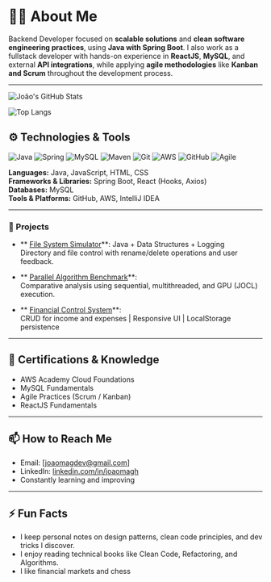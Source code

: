 # 👨‍💻 About Me

Backend Developer focused on **scalable solutions** and **clean software engineering practices**, using **Java with Spring Boot**. I also work as a fullstack developer with hands-on experience in **ReactJS**, **MySQL**, and external **API integrations**, while applying **agile methodologies** like **Kanban and Scrum** throughout the development process.

---

![João's GitHub Stats](https://github-readme-stats.vercel.app/api?username=joaomagh&show_icons=true&theme=github_dark&locale=en)

![Top Langs](https://github-readme-stats.vercel.app/api/top-langs/?username=joaomag&layout=compact&theme=github_dark)

## ⚙️ Technologies & Tools

![Java](https://img.shields.io/badge/Java-%23ED8B00.svg?style=for-the-badge&logo=openjdk&logoColor=white)
![Spring](https://img.shields.io/badge/spring-%236DB33F.svg?style=for-the-badge&logo=spring&logoColor=white)
![MySQL](https://img.shields.io/badge/mysql-4479A1.svg?style=for-the-badge&logo=mysql&logoColor=white)
![Maven](https://img.shields.io/badge/apachemaven-C71A36.svg?style=for-the-badge&logo=apachemaven&logoColor=white)
![Git](https://img.shields.io/badge/Git-%23F05033.svg?style=for-the-badge&logo=git&logoColor=white)
![AWS](https://img.shields.io/badge/AWS-%23FF9900.svg?style=for-the-badge&logo=amazon-aws&logoColor=white)
![GitHub](https://img.shields.io/badge/github-%23121011.svg?style=for-the-badge&logo=github&logoColor=white)
![Agile](https://img.shields.io/badge/Agile-%2300c853.svg?style=for-the-badge&logo=trello&logoColor=white)

**Languages:** Java, JavaScript, HTML, CSS  
**Frameworks & Libraries:** Spring Boot, React (Hooks, Axios)  
**Databases:** MySQL  
**Tools & Platforms:** GitHub, AWS, IntelliJ IDEA

---

### 🚀 Projects

- ** [File System Simulator](https://github.com/joaoma/file-system-simulator)**: Java + Data Structures + Logging  
  Directory and file control with rename/delete operations and user feedback.

- ** [Parallel Algorithm Benchmark](https://github.com/joaoma/parallel-benchmark)**:  
  Comparative analysis using sequential, multithreaded, and GPU (JOCL) execution.

- ** [Financial Control System](https://financeiroapp.vercel.app)**:  
  CRUD for income and expenses | Responsive UI | LocalStorage persistence

---

## 📜 Certifications & Knowledge

- AWS Academy Cloud Foundations  
- MySQL Fundamentals  
- Agile Practices (Scrum / Kanban)  
- ReactJS Fundamentals  

---

## 📫 How to Reach Me

- Email: [joaomagdev@gmail.com]  
- LinkedIn: [linkedin.com/in/joaomagh](https://linkedin.com/in/joaomagh)  
- Constantly learning and improving

---

## ⚡ Fun Facts

- I keep personal notes on design patterns, clean code principles, and dev tricks I discover.
- I enjoy reading technical books like Clean Code, Refactoring, and Algorithms.
- I like financial markets and chess
